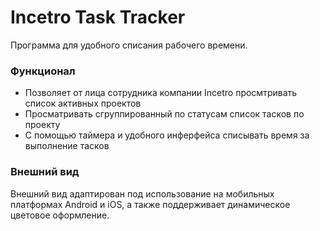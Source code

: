 # Incetro Task Tracker

Программа для удобного списания рабочего времени.
### Функционал
- Позволяет от лица сотрудника компании Incetro просмтривать список активных проектов
- Просматривать сгруппированный по статусам список тасков по проекту
- С помощью таймера и удобного инферфейса списывать время за выполнение тасков

### Внешний вид
Внешний вид адаптирован под использование на мобильных платформах Android и iOS, а также поддерживает динамическое цветовое оформление.
